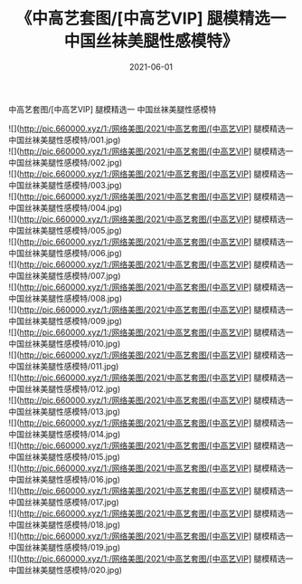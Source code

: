 ﻿---
layout: post
title:  《中高艺套图/[中高艺VIP] 腿模精选一 中国丝袜美腿性感模特》
date:   2021-06-01
img: http://pic.660000.xyz/1:/网络美图/2021/中高艺套图/[中高艺VIP] 腿模精选一 中国丝袜美腿性感模特/000.jpg
categories: [美女, 清纯, 唯美]
---

中高艺套图/[中高艺VIP] 腿模精选一 中国丝袜美腿性感模特

 ![](http://pic.660000.xyz/1:/网络美图/2021/中高艺套图/[中高艺VIP] 腿模精选一 中国丝袜美腿性感模特/001.jpg) <br>![](http://pic.660000.xyz/1:/网络美图/2021/中高艺套图/[中高艺VIP] 腿模精选一 中国丝袜美腿性感模特/002.jpg) <br>![](http://pic.660000.xyz/1:/网络美图/2021/中高艺套图/[中高艺VIP] 腿模精选一 中国丝袜美腿性感模特/003.jpg) <br>![](http://pic.660000.xyz/1:/网络美图/2021/中高艺套图/[中高艺VIP] 腿模精选一 中国丝袜美腿性感模特/004.jpg) <br>![](http://pic.660000.xyz/1:/网络美图/2021/中高艺套图/[中高艺VIP] 腿模精选一 中国丝袜美腿性感模特/005.jpg) <br>![](http://pic.660000.xyz/1:/网络美图/2021/中高艺套图/[中高艺VIP] 腿模精选一 中国丝袜美腿性感模特/006.jpg) <br>![](http://pic.660000.xyz/1:/网络美图/2021/中高艺套图/[中高艺VIP] 腿模精选一 中国丝袜美腿性感模特/007.jpg) <br>![](http://pic.660000.xyz/1:/网络美图/2021/中高艺套图/[中高艺VIP] 腿模精选一 中国丝袜美腿性感模特/008.jpg) <br>![](http://pic.660000.xyz/1:/网络美图/2021/中高艺套图/[中高艺VIP] 腿模精选一 中国丝袜美腿性感模特/009.jpg) <br>![](http://pic.660000.xyz/1:/网络美图/2021/中高艺套图/[中高艺VIP] 腿模精选一 中国丝袜美腿性感模特/010.jpg) <br>![](http://pic.660000.xyz/1:/网络美图/2021/中高艺套图/[中高艺VIP] 腿模精选一 中国丝袜美腿性感模特/011.jpg) <br>![](http://pic.660000.xyz/1:/网络美图/2021/中高艺套图/[中高艺VIP] 腿模精选一 中国丝袜美腿性感模特/012.jpg) <br>![](http://pic.660000.xyz/1:/网络美图/2021/中高艺套图/[中高艺VIP] 腿模精选一 中国丝袜美腿性感模特/013.jpg) <br>![](http://pic.660000.xyz/1:/网络美图/2021/中高艺套图/[中高艺VIP] 腿模精选一 中国丝袜美腿性感模特/014.jpg) <br>![](http://pic.660000.xyz/1:/网络美图/2021/中高艺套图/[中高艺VIP] 腿模精选一 中国丝袜美腿性感模特/015.jpg) <br>![](http://pic.660000.xyz/1:/网络美图/2021/中高艺套图/[中高艺VIP] 腿模精选一 中国丝袜美腿性感模特/016.jpg) <br>![](http://pic.660000.xyz/1:/网络美图/2021/中高艺套图/[中高艺VIP] 腿模精选一 中国丝袜美腿性感模特/017.jpg) <br>![](http://pic.660000.xyz/1:/网络美图/2021/中高艺套图/[中高艺VIP] 腿模精选一 中国丝袜美腿性感模特/018.jpg) <br>![](http://pic.660000.xyz/1:/网络美图/2021/中高艺套图/[中高艺VIP] 腿模精选一 中国丝袜美腿性感模特/019.jpg) <br>![](http://pic.660000.xyz/1:/网络美图/2021/中高艺套图/[中高艺VIP] 腿模精选一 中国丝袜美腿性感模特/020.jpg) <br>